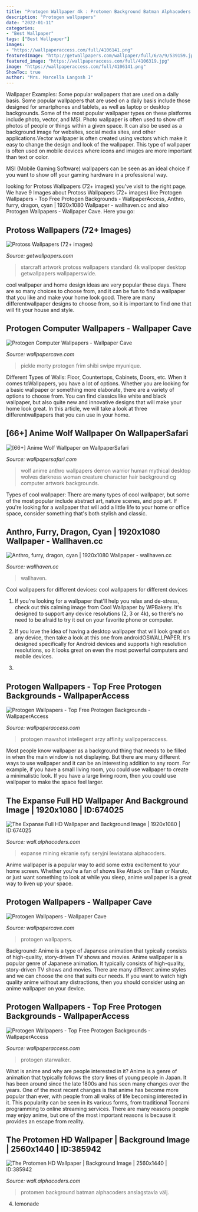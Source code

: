 ```yaml
---
title: "Protogen Wallpaper 4k : Protomen Background Batman Alphacoders Anslagstavla Välj"
description: "Protogen wallpapers"
date: "2022-01-11"
categories:
- "Best Wallpaper"
tags: ["Best Wallpaper"]
images:
- "https://wallpaperaccess.com/full/4106141.png"
featuredImage: "http://getwallpapers.com/wallpaper/full/6/a/9/539159.jpg"
featured_image: "https://wallpaperaccess.com/full/4106319.jpg"
image: "https://wallpaperaccess.com/full/4106141.png"
ShowToc: true
author: "Mrs. Marcella Langosh I"
---
```



Wallpaper Examples: Some popular wallpapers that are used on a daily basis.
Some popular wallpapers that are used on a daily basis include those designed for smartphones and tablets, as well as laptop or desktop backgrounds. Some of the most popular wallpaper types on these platforms include photo, vector, and MSI. 
Photo wallpaper is often used to show off photos of people or things within a given space. It can also be used as a background image for websites, social media sites, and other applications.Vector wallpaper is often created using vectors which make it easy to change the design and look of the wallpaper. This type of wallpaper is often used on mobile devices where icons and images are more important than text or color. 

MSI (Mobile Gaming Software) wallpapers can be seen as an ideal choice if you want to show off your gaming hardware in a professional way.

	

		
looking for Protoss Wallpapers (72+ images) you've visit to the right page. We have 9 Images about Protoss Wallpapers (72+ images) like Protogen Wallpapers - Top Free Protogen Backgrounds - WallpaperAccess, Anthro, furry, dragon, cyan | 1920x1080 Wallpaper - wallhaven.cc and also Protogen Wallpapers - Wallpaper Cave. Here you go:
		
    
## Protoss Wallpapers (72+ Images)

<img loading=lazy src="http://getwallpapers.com/wallpaper/full/6/a/9/539159.jpg" onerror="this.onerror=null;this.src='https://tse2.mm.bing.net/th?id=OIP.kqaYTY09VpH1jRKLKHUXsQHaEK&amp;pid=15.1';" alt="Protoss Wallpapers (72+ images)">

_Source: getwallpapers.com_

>starcraft artwork protoss wallpapers standard 4k wallpoper desktop getwallpapers wallpaperswide. 

	

cool wallpaper and home design ideas are very popular these days. There are so many choices to choose from, and it can be fun to find a wallpaper that you like and make your home look good. There are many differentwallpaper designs to choose from, so it is important to find one that will fit your house and style.

    
## Protogen Computer Wallpapers - Wallpaper Cave

<img loading=lazy src="https://wallpapercave.com/wp/wp5377743.png" onerror="this.onerror=null;this.src='https://tse4.mm.bing.net/th?id=OIP.JtX_ybU6GLOswJ9nlrdXKwHaEK&amp;pid=15.1';" alt="Protogen Computer Wallpapers - Wallpaper Cave">

_Source: wallpapercave.com_

>pickle morty protogen frim shibi swipe myunique. 

	

Different Types of Walls: Floor, Countertops, Cabinets, Doors, etc.
When it comes toWallpapers, you have a lot of options. Whether you are looking for a basic wallpaper or something more elaborate, there are a variety of options to choose from. You can find classics like white and black wallpaper, but also quite new and innovative designs that will make your home look great. In this article, we will take a look at three differentwallpapers that you can use in your home.

    
## [66+] Anime Wolf Wallpaper On WallpaperSafari

<img loading=lazy src="https://cdn.wallpapersafari.com/33/8/bn8e0C.jpg" onerror="this.onerror=null;this.src='https://tse2.mm.bing.net/th?id=OIP.b4d6bfaucT9g8ZdoPsSzpgHaEo&amp;pid=15.1';" alt="[66+] Anime Wolf Wallpaper on WallpaperSafari">

_Source: wallpapersafari.com_

>wolf anime anthro wallpapers demon warrior human mythical desktop wolves darkness woman creature character hair background cg computer artwork backgrounds. 

	

Types of cool wallpaper:
There are many types of cool wallpaper, but some of the most popular include abstract art, nature scenes, and pop art. If you're looking for a wallpaper that will add a little life to your home or office space, consider something that's both stylish and classic.

    
## Anthro, Furry, Dragon, Cyan | 1920x1080 Wallpaper - Wallhaven.cc

<img loading=lazy src="https://th.wallhaven.cc/lg/x1/x11lko.jpg" onerror="this.onerror=null;this.src='https://tse4.mm.bing.net/th?id=OIP.27SOoxYWqGkKaaAy2A7r9AAAAA&amp;pid=15.1';" alt="Anthro, furry, dragon, cyan | 1920x1080 Wallpaper - wallhaven.cc">

_Source: wallhaven.cc_

>wallhaven. 

	

Cool wallpapers for different devices:
cool wallpapers for different devices 

1. If you're looking for a wallpaper that'll help you relax and de-stress, check out this calming image from Cool Wallpaper by WPBakery. It's designed to support any device resolutions (2, 3 or 4k), so there's no need to be afraid to try it out on your favorite phone or computer.

2. If you love the idea of having a desktop wallpaper that will look great on any device, then take a look at this one from androidOSWALLPAPER. It's designed specifically for Android devices and supports high resolution resolutions, so it looks great on even the most powerful computers and mobile devices.

3.

    
## Protogen Wallpapers - Top Free Protogen Backgrounds - WallpaperAccess

<img loading=lazy src="https://wallpaperaccess.com/full/4106141.png" onerror="this.onerror=null;this.src='https://tse3.mm.bing.net/th?id=OIP.1s_hoQj8_gvPegHNDxHorQHaFj&amp;pid=15.1';" alt="Protogen Wallpapers - Top Free Protogen Backgrounds - WallpaperAccess">

_Source: wallpaperaccess.com_

>protogen mawshot intellegent arzy affinity wallpaperaccess. 

	

Most people know wallpaper as a background thing that needs to be filled in when the main window is not displaying. But there are many different ways to use wallpaper and it can be an interesting addition to any room. For example, if you have a small living room, you could use wallpaper to create a minimalistic look. If you have a large living room, then you could use wallpaper to make the space feel larger.

    
## The Expanse Full HD Wallpaper And Background Image | 1920x1080 | ID:674025

<img loading=lazy src="https://images6.alphacoders.com/674/thumb-1920-674025.jpg" onerror="this.onerror=null;this.src='https://tse3.mm.bing.net/th?id=OIP.jmOWE7z4xrMggWm9unXzwgHaEK&amp;pid=15.1';" alt="The Expanse Full HD Wallpaper and Background Image | 1920x1080 | ID:674025">

_Source: wall.alphacoders.com_

>expanse mining ekranie syfy seryjni lewiatana alphacoders. 

	

Anime wallpaper is a popular way to add some extra excitement to your home screen. Whether you’re a fan of shows like Attack on Titan or Naruto, or just want something to look at while you sleep, anime wallpaper is a great way to liven up your space.

    
## Protogen Wallpapers - Wallpaper Cave

<img loading=lazy src="https://wallpapercave.com/wp/wp4958532.jpg" onerror="this.onerror=null;this.src='https://tse4.mm.bing.net/th?id=OIP.zmRCCBvIigzznZOydFZ6sgHaNK&amp;pid=15.1';" alt="Protogen Wallpapers - Wallpaper Cave">

_Source: wallpapercave.com_

>protogen wallpapers. 

	

Background: Anime is a type of Japanese animation that typically consists of high-quality, story-driven TV shows and movies.
Anime wallpaper is a popular genre of Japanese animation. It typically consists of high-quality, story-driven TV shows and movies. There are many different anime styles and we can choose the one that suits our needs. If you want to watch high quality anime without any distractions, then you should consider using an anime wallpaper on your device.

    
## Protogen Wallpapers - Top Free Protogen Backgrounds - WallpaperAccess

<img loading=lazy src="https://wallpaperaccess.com/full/4106319.jpg" onerror="this.onerror=null;this.src='https://tse3.mm.bing.net/th?id=OIP.ktKRBLo46hhjBMZY66QLhQHaFj&amp;pid=15.1';" alt="Protogen Wallpapers - Top Free Protogen Backgrounds - WallpaperAccess">

_Source: wallpaperaccess.com_

>protogen starwalker. 

	

What is anime and why are people interested in it?
Anime is a genre of animation that typically follows the story lines of young people in Japan. It has been around since the late 1800s and has seen many changes over the years. One of the most recent changes is that anime has become more popular than ever, with people from all walks of life becoming interested in it. This popularity can be seen in its various forms, from traditional Toonami programming to online streaming services. There are many reasons people may enjoy anime, but one of the most important reasons is because it provides an escape from reality.

    
## The Protomen HD Wallpaper | Background Image | 2560x1440 | ID:385942

<img loading=lazy src="https://images8.alphacoders.com/385/thumb-1920-385942.jpg" onerror="this.onerror=null;this.src='https://tse1.mm.bing.net/th?id=OIP.7VgaDRXDDvRyw3qE4SJmKQHaEK&amp;pid=15.1';" alt="The Protomen HD Wallpaper | Background Image | 2560x1440 | ID:385942">

_Source: wall.alphacoders.com_

>protomen background batman alphacoders anslagstavla välj. 

	

4. lemonade 

